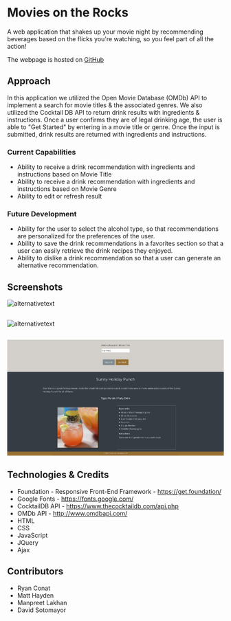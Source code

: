 # Movies on the Rocks
A web application that shakes up your movie night by recommending beverages based on the flicks you're watching, so you feel part of all the action!

The webpage is hosted on [GitHub](https://mklakhan.github.io/movies-on-the-rocks/)


## Approach
In this application we utilized the Open Movie Database (OMDb) API to implement a search for movie titles & the associated genres. We also utilized the Cocktail DB API to return drink results with ingredients & instructions. Once a user confirms they are of legal drinking age, the user is able to "Get Started" by entering in a movie title or genre. Once the input is submitted, drink results are returned with ingredients and instructions. 

### Current Capabilities
- Ability to receive a drink recommendation with ingredients and instructions based on Movie Title
- Ability to receive a drink recommendation with ingredients and instructions based on Movie Genre
- Ability to edit or refresh result

### Future Development
- Ability for the user to select the alcohol type, so that recommendations are personalized for the preferences of the user.
- Ability to save the drink recommendations in a favorites section so that a user can easily retrieve the drink recipes they enjoyed.
- Ability to dislike a drink recommendation so that a user can generate an alternative recommendation.


## Screenshots
![alternativetext](assets/legalmodal.png)
##
![alternativetext](assets/Homepage.png)
##
![alternativetext](assets/starwarssearch.png)


## Technologies & Credits
- Foundation - Responsive Front-End Framework - https://get.foundation/
- Google Fonts - https://fonts.google.com/
- CocktailDB API - https://www.thecocktaildb.com/api.php
- OMDb API - http://www.omdbapi.com/ 
- HTML
- CSS
- JavaScript
- JQuery
- Ajax

## Contributors
- Ryan Conat
- Matt Hayden
- Manpreet Lakhan
- David Sotomayor

